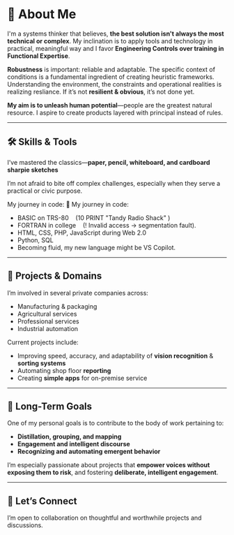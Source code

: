# 👋 About Me

I'm a systems thinker that believes, **the best solution isn't always the most technical or complex**. My inclination is to apply tools and technology in practical, meaningful way and I favor **Engineering Controls over training in Functional Expertise**.

 **Robustness** is important: reliable and adaptable.  The specific context of conditions is a fundamental ingredient of creating heuristic frameworks.  Understanding the environment, the constraints and operational realities is realizing resliance. If it’s not **resilient & obvious**, it’s not done yet.

 **My aim is to unleash human potential**—people are the greatest natural resource. I aspire to create products layered with principal instead of rules. 

---

## 🛠️ Skills & Tools

I’ve mastered the classics—**paper, pencil, whiteboard, and cardboard sharpie sketches**

I’m not afraid to bite off complex challenges, especially when they serve a practical or civic purpose.

My journey in code:
🧵 My journey in code:

- BASIC on TRS-80&nbsp;&nbsp;&nbsp;&nbsp;(10 PRINT "Tandy Radio Shack"
)
- FORTRAN in college&nbsp;&nbsp;&nbsp;&nbsp;(! Invalid access → segmentation fault).
- HTML, CSS, PHP, JavaScript during Web 2.0 
- Python, SQL 
- Becoming fluid, my new language might be VS Copilot.


---

## 🧩 Projects & Domains

I’m involved in several private companies across:
- Manufacturing & packaging
- Agricultural services
- Professional services
- Industrial automation

Current projects include:
- Improving speed, accuracy, and adaptability of **vision recognition** & **sorting systems**
- Automating shop floor **reporting**
- Creating **simple apps** for on-premise service 

---

## 🧠 Long-Term Goals

One of my personal goals is to contribute to the body of work pertaining to:
- **Distillation, grouping, and mapping**
- **Engagement and intelligent discourse**
- **Recognizing and automating emergent behavior**

I’m especially passionate about projects that **empower voices without exposing them to risk**, and fostering **deliberate, intelligent engagement**.

---

## 🤝 Let’s Connect

I’m open to collaboration on thoughtful and worthwhile projects and discussions. 
